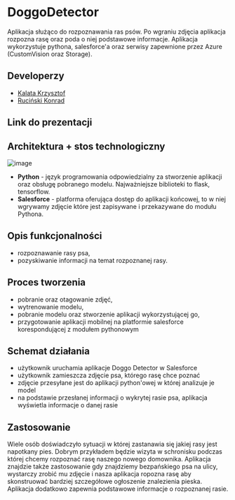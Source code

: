 # DoggoDetector
Aplikacja służąco do rozpoznawania ras psów. Po wgraniu zdjęcia aplikacja rozpozna rasę oraz poda o niej podstawowe informacje. Aplikacja wykorzystuje pythona, salesforce'a oraz serwisy zapewnione przez Azure (CustomVision oraz Storage).

## Developerzy
- [Kalata Krzysztof](https://github.com/KrzysztofKalata)
- [Ruciński Konrad](https://github.com/rucinsk1)

## Link do prezentacji


## Architektura + stos technologiczny
![image](https://user-images.githubusercontent.com/46794180/142996305-9c3312bb-d6be-4160-ab1e-d838f2326c35.png)

- **Python** - język programowania odpowiedzialny za stworzenie aplikacji oraz obsługę pobranego modelu. Najważniejsze biblioteki to flask, tensorflow.
- **Salesforce** - platforma oferująca dostęp do aplikacji końcowej, to w niej wgrywamy zdjęcie które jest zapisywane i przekazywane do modułu Pythona.

## Opis funkcjonalności
- rozpoznawanie rasy psa,
- pozyskiwanie informacji na temat rozpoznanej rasy.

## Proces tworzenia
- pobranie oraz otagowanie zdjęć,
- wytrenowanie modelu,
- pobranie modelu oraz stworzenie aplikacji wykorzystującej go,
- przygotowanie aplikacji mobilnej na platformie salesforce korespondującej z modułem pythonowym

## Schemat działania
- użytkownik uruchamia aplikacje Doggo Detector w Salesforce
- użytkownik zamieszcza zdjęcie psa, którego rasę chce poznać
- zdjęcie przesyłane jest do aplikacji python'owej w której analizuje je model
- na podstawie przesłanej informacji o wykrytej rasie psa, aplikacja wyświetla informacje o danej rasie

## Zastosowanie
Wiele osób doświadczyło sytuacji w której zastanawia się jakiej rasy jest napotkany pies. Dobrym przykładem będzie wizyta w schronisku podczas której chcemy rozpoznać rasę naszego nowego domownika. Aplikacja znajdzie także zastosowanie gdy znajdziemy bezpańskiego psa na ulicy, wystarczy zrobić mu zdjęcie i nasza aplikacja ropozna rasę aby skonstruować bardziej szczegółowe ogłoszenie znalezienia pieska. Aplikacja dodatkowo zapewnia podstawowe informacje o rozpoznanej rasie.
